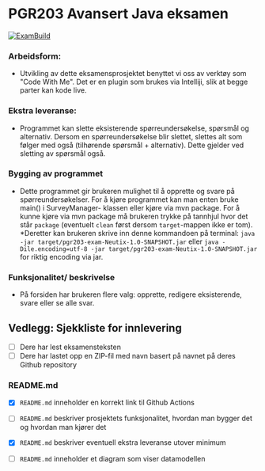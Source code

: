 # PGR203 Avansert Java eksamen

[![ExamBuild](https://github.com/kristiania-pgr203-2021/pgr203-exam-Neutix/actions/workflows/maven.yml/badge.svg?branch=master)](https://github.com/kristiania-pgr203-2021/pgr203-exam-Neutix/actions/workflows/maven.yml)

### Arbeidsform:
* Utvikling av dette eksamensprosjektet benyttet vi oss av verktøy som "Code With Me". Det er en plugin som brukes via Intelliji, slik at
begge parter kan kode live. 

### Ekstra leveranse:
* Programmet kan slette eksisterende spørreundersøkelse, spørsmål og alternativ. Dersom en spørreundersøkelse blir slettet, slettes alt som
følger med også (tilhørende spørsmål + alternativ). Dette gjelder ved sletting av spørsmål også. 

### Bygging av programmet
* Dette programmet gir brukeren mulighet til å opprette og svare på spørreundersøkelser. For å kjøre programmet kan man enten bruke main() i SurveyManager- klassen eller kjøre via mvn package.
For å kunne kjøre via mvn package må brukeren trykke på tannhjul hvor det står `package` (eventuelt `clean` først dersom `target`-mappen ikke er tom). *Deretter kan brukeren skrive inn denne kommandoen på terminal: 
`java -jar target/pgr203-exam-Neutix-1.0-SNAPSHOT.jar` eller `java -Dile.encoding=utf-8 -jar target/pgr203-exam-Neutix-1.0-SNAPSHOT.jar` for riktig encoding via jar. 

### Funksjonalitet/ beskrivelse
* På forsiden har brukeren flere valg: opprette, redigere eksisterende, svare eller se alle svar.

## Vedlegg: Sjekkliste for innlevering

* [ ] Dere har lest eksamensteksten
* [ ] Dere har lastet opp en ZIP-fil med navn basert på navnet på deres Github repository

### README.md

* [x] `README.md` inneholder en korrekt link til Github Actions
* [ ] `README.md` beskriver prosjektets funksjonalitet, hvordan man bygger det og hvordan man kjører det
* [x] `README.md` beskriver eventuell ekstra leveranse utover minimum
* [ ] `README.md` inneholder et diagram som viser datamodellen

